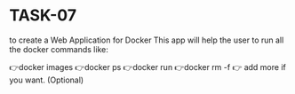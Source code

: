 # TASK-07
to create a Web Application for Docker
This app will help the user to run all the docker commands like:
 
  👉docker images
  👉docker ps
  👉docker run
  👉docker rm -f
  👉 add more if you want. (Optional) 
